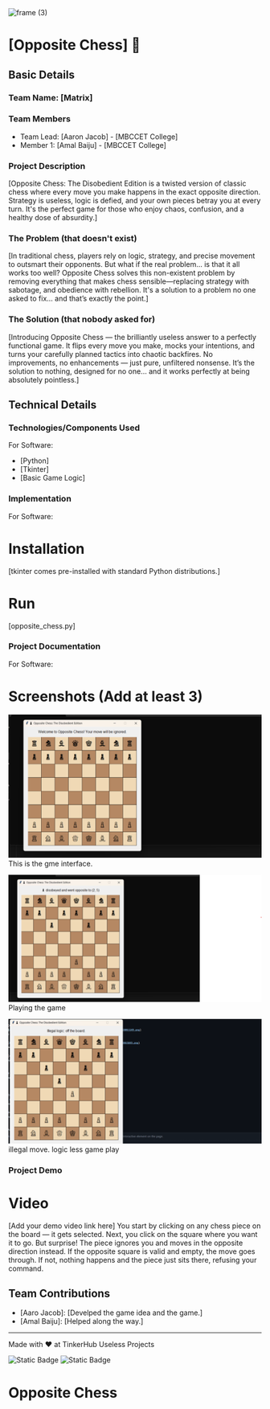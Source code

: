<img width="3188" height="1202" alt="frame (3)" src="https://github.com/user-attachments/assets/517ad8e9-ad22-457d-9538-a9e62d137cd7" />


# [Opposite Chess] 🎯


## Basic Details
### Team Name: [Matrix]


### Team Members
- Team Lead: [Aaron Jacob] - [MBCCET College]
- Member 1: [Amal Baiju] - [MBCCET College]


### Project Description
[Opposite Chess: The Disobedient Edition is a twisted version of classic chess where every move you make happens in the exact opposite direction. Strategy is useless, logic is defied, and your own pieces betray you at every turn. It's the perfect game for those who enjoy chaos, confusion, and a healthy dose of absurdity.]

### The Problem (that doesn't exist)
[In traditional chess, players rely on logic, strategy, and precise movement to outsmart their opponents. But what if the real problem… is that it all works too well? Opposite Chess solves this non-existent problem by removing everything that makes chess sensible—replacing strategy with sabotage, and obedience with rebellion. It's a solution to a problem no one asked to fix… and that’s exactly the point.]

### The Solution (that nobody asked for)
[Introducing Opposite Chess — the brilliantly useless answer to a perfectly functional game. It flips every move you make, mocks your intentions, and turns your carefully planned tactics into chaotic backfires. No improvements, no enhancements — just pure, unfiltered nonsense. It’s the solution to nothing, designed for no one… and it works perfectly at being absolutely pointless.]

## Technical Details
### Technologies/Components Used
For Software:
- [Python]
- [Tkinter]
- [Basic Game Logic]
  



### Implementation
For Software:
# Installation
[tkinter comes pre-installed with standard Python distributions.]

# Run
[opposite_chess.py]

### Project Documentation
For Software:

# Screenshots (Add at least 3)
![Screenshot 1](https://github.com/Aaronjac17/Reverse-Chess/blob/main/Screenshot%202025-08-02%20063249.png)
This is the gme interface.

![Screenshot2](https://github.com/Aaronjac17/Reverse-Chess/blob/main/Screenshot%202025-08-02%20065049.png)
Playing the game

![Screenshot3](https://github.com/Aaronjac17/Reverse-Chess/blob/main/Screenshot%202025-08-02%20065742.png)
illegal move. logic less game play 



### Project Demo
# Video
[Add your demo video link here]
You start by clicking on any chess piece on the board — it gets selected.
Next, you click on the square where you want it to go.
But surprise! The piece ignores you and moves in the opposite direction instead.
If the opposite square is valid and empty, the move goes through.
If not, nothing happens and the piece just sits there, refusing your command.

## Team Contributions
- [Aaro Jacob]: [Develped the game idea and the game.]
- [Amal Baiju]: [Helped along the way.]


---
Made with ❤️ at TinkerHub Useless Projects 

![Static Badge](https://img.shields.io/badge/TinkerHub-24?color=%23000000&link=https%3A%2F%2Fwww.tinkerhub.org%2F)
![Static Badge](https://img.shields.io/badge/UselessProjects--25-25?link=https%3A%2F%2Fwww.tinkerhub.org%2Fevents%2FQ2Q1TQKX6Q%2FUseless%2520Projects)


# Opposite Chess
